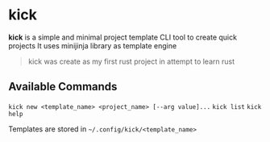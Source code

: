 # kick
**kick** is a simple and minimal project template CLI tool to create quick projects
It uses minijinja library as template engine

> kick was create as my first rust project in attempt to learn rust

## Available Commands
`kick new <template_name> <project_name> [--arg value]...`
`kick list`
`kick help`


Templates are stored in `~/.config/kick/<template_name>`

